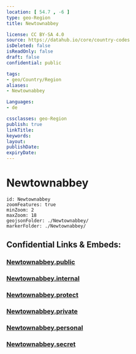 ```yaml
---
location: [ 54.7 , -6 ] 
type: geo-Region
title: Newtownabbey

license: CC BY-SA 4.0
source: https://datahub.io/core/country-codes
isDeleted: false
isReadOnly: false
draft: false
confidential: public

tags:
- geo/Country/Region
aliases:
- Newtownabbey

Languages:
- de

cssclasses: geo-Region
publish: true
linkTitle: 
keywords: 
layout: 
publishDate: 
expiryDate: 
---
```


# Newtownabbey

```leaflet
id: Newtownabbey
zoomFeatures: true 
minZoom: 2 
maxZoom: 18
geojsonFolder: ./Newtownabbey/
markerFolder: ./Newtownabbey/
```


## Confidential Links & Embeds: 

### [Newtownabbey.public](/_public/\Earth\Continent\Europe\Europe~North\UK\Ireland~North\counties~Ireland~North\Antrim_and_Newtownabbey\cities~AntrimandNewtownabbeyNewtownabbey.public.md) 

### [Newtownabbey.internal](/_internal/\Earth\Continent\Europe\Europe~North\UK\Ireland~North\counties~Ireland~North\Antrim_and_Newtownabbey\cities~AntrimandNewtownabbeyNewtownabbey.internal.md) 

### [Newtownabbey.protect](/_protect/\Earth\Continent\Europe\Europe~North\UK\Ireland~North\counties~Ireland~North\Antrim_and_Newtownabbey\cities~AntrimandNewtownabbeyNewtownabbey.protect.md) 

### [Newtownabbey.private](/_private/\Earth\Continent\Europe\Europe~North\UK\Ireland~North\counties~Ireland~North\Antrim_and_Newtownabbey\cities~AntrimandNewtownabbeyNewtownabbey.private.md) 

### [Newtownabbey.personal](/_personal/\Earth\Continent\Europe\Europe~North\UK\Ireland~North\counties~Ireland~North\Antrim_and_Newtownabbey\cities~AntrimandNewtownabbeyNewtownabbey.personal.md) 

### [Newtownabbey.secret](/_secret/\Earth\Continent\Europe\Europe~North\UK\Ireland~North\counties~Ireland~North\Antrim_and_Newtownabbey\cities~AntrimandNewtownabbeyNewtownabbey.secret.md)

